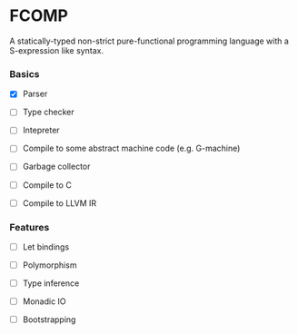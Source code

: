 # FCOMP

A statically-typed non-strict pure-functional programming language with a S-expression like syntax.


### Basics

- [x] Parser
- [ ] Type checker
- [ ] Intepreter
- [ ] Compile to some abstract machine code (e.g. G-machine)
- [ ] Garbage collector
- [ ] Compile to C
- [ ] Compile to LLVM IR


### Features

- [ ] Let bindings
- [ ] Polymorphism
- [ ] Type inference
- [ ] Monadic IO
- [ ] Bootstrapping

